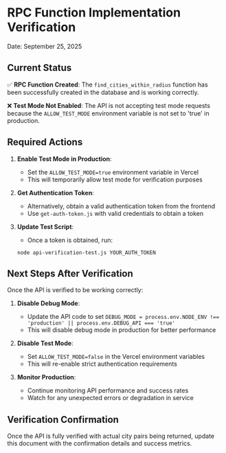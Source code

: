 # RPC Function Implementation Verification

Date: September 25, 2025

## Current Status

✅ **RPC Function Created**: The `find_cities_within_radius` function has been successfully created in the database and is working correctly.

❌ **Test Mode Not Enabled**: The API is not accepting test mode requests because the `ALLOW_TEST_MODE` environment variable is not set to 'true' in production.

## Required Actions

1. **Enable Test Mode in Production**:
   - Set the `ALLOW_TEST_MODE=true` environment variable in Vercel
   - This will temporarily allow test mode for verification purposes

2. **Get Authentication Token**:
   - Alternatively, obtain a valid authentication token from the frontend
   - Use `get-auth-token.js` with valid credentials to obtain a token

3. **Update Test Script**:
   - Once a token is obtained, run:
   ```
   node api-verification-test.js YOUR_AUTH_TOKEN
   ```

## Next Steps After Verification

Once the API is verified to be working correctly:

1. **Disable Debug Mode**:
   - Update the API code to set `DEBUG_MODE = process.env.NODE_ENV !== 'production' || process.env.DEBUG_API === 'true'`
   - This will disable debug mode in production for better performance

2. **Disable Test Mode**:
   - Set `ALLOW_TEST_MODE=false` in the Vercel environment variables
   - This will re-enable strict authentication requirements

3. **Monitor Production**:
   - Continue monitoring API performance and success rates
   - Watch for any unexpected errors or degradation in service

## Verification Confirmation

Once the API is fully verified with actual city pairs being returned, update this document with the confirmation details and success metrics.